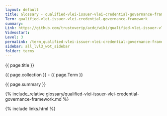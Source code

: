 ```yaml
---
layout: default
title: Glossary - qualified-vlei-issuer-vlei-credential-governance-framework
Term: qualified-vlei-issuer-vlei-credential-governance-framework
summary: 
Link: https://github.com/trustoverip/acdc/wiki/qualified-vlei-issuer-vlei-credential-governance-framework
Videostart: 
Level: 3
permalink: /term_qualified-vlei-issuer-vlei-credential-governance-framework.html
sidebar: all_lvl3_wot_sidebar
folder: terms
---
```


{{ page.title }}

{{ page.collection }} - {{ page.Term }}

   {{ page.summary }}

{% include_relative glossary/qualified-vlei-issuer-vlei-credential-governance-framework.md %}

 {% include links.html %} 
